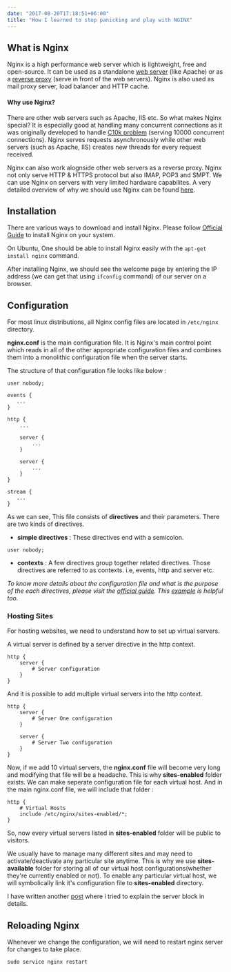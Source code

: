 ```yaml
---
date: "2017-08-20T17:18:51+06:00"
title: "How I learned to stop panicking and play with NGINX"
---
```


## What is Nginx
 
Nginx is a high performance web server which is lightweight, free and open-source. It can be used as a standalone [web server](https://youtu.be/XhgUClE5uC0?t=11m13s) (like Apache) or as a [reverse proxy](https://en.wikipedia.org/wiki/Reverse_proxy) (serve in front of the web servers). Nginx is also used as mail proxy server, load balancer and HTTP cache. 

#### Why use Nginx?

There are other web servers such as Apache, IIS etc. So what makes Nginx special? It is especially good at handling many concurrent connections as it was originally developed to handle [C10k problem](http://www.kegel.com/c10k.html) (serving 10000 concurrent connections). Nginx serves requests asynchronously while other web servers (such as Apache, IIS) creates new threads for every request received. 

Nginx can also work alognside other web servers as a reverse proxy. Nginx not only serve HTTP & HTTPS protocol but also IMAP, POP3 and SMPT. We can use Nginx on servers with very limited hardware capabilites. A very detailed overview of why we should use Nginx can be found [here](https://youtu.be/XhgUClE5uC0?t=16m57s).


## Installation

There are various ways to download and install Nginx. Please follow [Official Guide](https://www.nginx.com/resources/wiki/start/topics/tutorials/install/) to install Nginx on your system. 

On Ubuntu, One should be able to install Nginx easily with the `apt-get install nginx` command.

After installing Nginx, we should see the welcome page by entering the IP address (we can get that using `ifconfig` command) of our server on a browser.

## Configuration

For most linux distributions, all Nginx config files are located in `/etc/nginx` directory. 

**nginx.conf** is the main configuration file. It is Nginx's main control point which reads in all of the other appropriate configuration files and combines them into a monolithic configuration file when the server starts. 

The structure of that configuration file looks like below :
```
user nobody; 

events {
   ...
}

http {
    ...

    server {
    	...
    }

    server {
    	...
    }
}

stream {
   ...
}
```

As we can see, This file consists of **directives** and their parameters. There are two kinds of directives.

- **simple directives** : These directives end with a semicolon.

```
user nobody;
```
- **contexts** : A few directives group together related directives. Those directives are referred to as contexts. i.e, events, http and server etc.

*To know more details about the configuration file and what is the purpose of the each directives, please visit the [official guide](https://www.nginx.com/resources/admin-guide/configuration-files/). This [example](https://www.nginx.com/resources/wiki/start/topics/examples/full/) is helpful too.*

### Hosting Sites

For hosting websites, we need to understand how to set up virtual servers.

A virtual server is defined by a server directive in the http context.

```
http {
    server {
        # Server configuration
    }
}
```

And it is possible to add multiple virtual servers into the http context. 
```
http {
    server {
        # Server One configuration
    }

    server {
        # Server Two configuration
    }
}
```

Now, if we add 10 virtual servers, the **nginx.conf** file will become very long and modifying that file will be a headache. This is why **sites-enabled** folder exists. We can make seperate configuration file for each virtual host. And in the main nginx.conf file, we will include that folder :
```
http {
    # Virtual Hosts
    include /etc/nginx/sites-enabled/*;
}
```

So, now every virtual servers listed in **sites-enabled** folder will be public to visitors.

We usually have to manage many different sites and may need to activate/deactivate any particular site anytime. This is why we use **sites-available** folder for storing all of our virtual host configurations(whether they're currently enabled or not). To enable any particular virtual host, we will symbolically link it's configuration file to **sites-enabled** directory.

I have written another [post](https://cse031sust02.github.io/post/understanding-nginx-server-block/) where i tried to explain the server block in details.

## Reloading Nginx

Whenever we change the configuration, we will need to restart nginx server for changes to take place.
```
sudo service nginx restart
```
